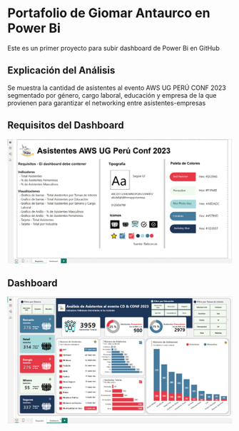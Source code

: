 # Portafolio de Giomar Antaurco en Power Bi

Este es un primer proyecto para subir dashboard de Power Bi en GitHub

## Explicación del Análisis

Se muestra la cantidad de asistentes al evento AWS UG PERÚ CONF 2023 segmentado por género, cargo laboral, educación y empresa de la que provienen para garantizar el networking entre asistentes-empresas

## Requisitos del Dashboard

![alt text](image-2.png)

## Dashboard

![alt text](image-3.png)
